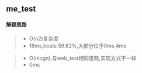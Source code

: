 ## me_test
#### 解题思路

>* O(n2)复杂度
>* 16ms,beats 59.62%,大部分位于0ms,4ms

>* O(nlogn),与web_test相同思路,实现方式不一样
>* 0ms
